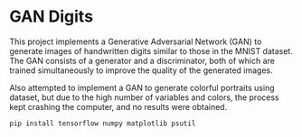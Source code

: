 # GAN Digits

This project implements a Generative Adversarial Network (GAN) to generate images of handwritten digits similar to those in the MNIST dataset. The GAN consists of a generator and a discriminator, both of which are trained simultaneously to improve the quality of the generated images.

Also attempted to implement a GAN to generate colorful portraits using dataset, but due to the high number of variables and colors, the process kept crashing the computer, and no results were obtained.



```bash
pip install tensorflow numpy matplotlib psutil